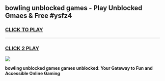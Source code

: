 
## bowling unblocked games - Play Unblocked Gmaes & Free #ysfz4
<h3>
<a href="https://news.freeplayer.one?title=bowling_unblocked_games&ref=03M">CLICK TO PLAY</a></h3>
<hr>

<h3>
<a href="https://news.freeplayer.one?title=bowling_unblocked_games&ref=03M">CLICK 2 PLAY</a>
  
</h3>

<a href="https://news.freeplayer.one?title=bowling_unblocked_games&ref=03M"><img src="https://clearcache.store/games.png"></a>


**bowling unblocked games games unblocked: Your Gateway to Fun and Accessible Online Gaming**
